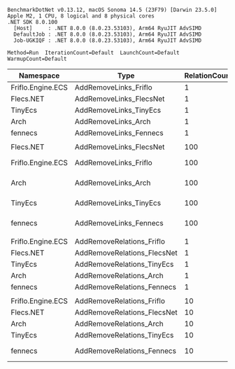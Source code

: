 ```

BenchmarkDotNet v0.13.12, macOS Sonoma 14.5 (23F79) [Darwin 23.5.0]
Apple M2, 1 CPU, 8 logical and 8 physical cores
.NET SDK 8.0.100
  [Host]     : .NET 8.0.0 (8.0.23.53103), Arm64 RyuJIT AdvSIMD
  DefaultJob : .NET 8.0.0 (8.0.23.53103), Arm64 RyuJIT AdvSIMD
  Job-UGKIQF : .NET 8.0.0 (8.0.23.53103), Arm64 RyuJIT AdvSIMD

Method=Run  IterationCount=Default  LaunchCount=Default  
WarmupCount=Default  

```
| Namespace         | Type                                | RelationCount | Mean              | Ratio    | Allocated  | 
|------------------ |------------------------------------ |-------------- |------------------:|---------:|-----------:|
| Friflo.Engine.ECS | AddRemoveLinks_Friflo               | 1             |      5,158.115 ns |     1.00 |          - | 
| Flecs.NET         | AddRemoveLinks_FlecsNet             | 1             |     10,405.861 ns |     2.02 |          - | 
| TinyEcs           | AddRemoveLinks_TinyEcs              | 1             |     15,944.422 ns |     3.09 |          - | 
| Arch              | AddRemoveLinks_Arch                 | 1             |     67,361.194 ns |    13.06 |    36800 B | 
| fennecs           | AddRemoveLinks_Fennecs              | 1             |     93,101.587 ns |    18.05 |   180000 B | 
|                   |                                     |               |                   |          |            | 
| Flecs.NET         | AddRemoveLinks_FlecsNet             | 100           |    958,910.550 ns |     0.82 |        1 B | 
| Friflo.Engine.ECS | AddRemoveLinks_Friflo               | 100           |  1,172,994.547 ns |     1.00 |        1 B | 
| Arch              | AddRemoveLinks_Arch                 | 100           |  4,185,699.719 ns |     3.57 |  2180006 B | 
| TinyEcs           | AddRemoveLinks_TinyEcs              | 100           |  4,206,844.402 ns |     3.59 |        8 B | 
| fennecs           | AddRemoveLinks_Fennecs              | 100           | 71,216,263.476 ns |    60.71 | 93124905 B | 
|                   |                                     |               |                   |          |            | 
| Friflo.Engine.ECS | AddRemoveRelations_Friflo           | 1             |      3,113.553 ns |     1.00 |          - | 
| Flecs.NET         | AddRemoveRelations_FlecsNet         | 1             |     11,897.898 ns |     3.82 |          - | 
| TinyEcs           | AddRemoveRelations_TinyEcs          | 1             |     23,450.462 ns |     7.53 |          - | 
| Arch              | AddRemoveRelations_Arch             | 1             |     43,913.855 ns |    14.10 |    36800 B | 
| fennecs           | AddRemoveRelations_Fennecs          | 1             |     96,208.373 ns |    30.90 |   180000 B | 
|                   |                                     |               |                   |          |            | 
| Friflo.Engine.ECS | AddRemoveRelations_Friflo           | 10            |     47,820.866 ns |     1.00 |          - | 
| Flecs.NET         | AddRemoveRelations_FlecsNet         | 10            |    155,591.457 ns |     3.25 |          - | 
| Arch              | AddRemoveRelations_Arch             | 10            |    198,107.264 ns |     4.14 |   240800 B | 
| TinyEcs           | AddRemoveRelations_TinyEcs          | 10            |    283,759.688 ns |     5.93 |        1 B | 
| fennecs           | AddRemoveRelations_Fennecs          | 10            |  1,564,173.810 ns |    32.71 |  2568001 B | 
